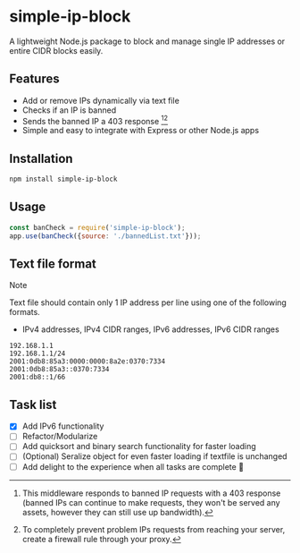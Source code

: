 # simple-ip-block
A lightweight Node.js package to block and manage single IP addresses or entire CIDR blocks easily.

## Features
- Add or remove IPs dynamically via text file
- Checks if an IP is banned
- Sends the banned IP a 403 response [^1][^2] 
- Simple and easy to integrate with Express or other Node.js apps

## Installation
```bash
npm install simple-ip-block
```

## Usage
```javascript
const banCheck = require('simple-ip-block');
app.use(banCheck({source: './bannedList.txt'}));
```

## Text file format
> [!NOTE]
> Text file should contain only 1 IP address per line using one of the following formats.
- IPv4 addresses, IPv4 CIDR ranges, IPv6 addresses, IPv6 CIDR ranges
```
192.168.1.1
192.168.1.1/24
2001:0db8:85a3:0000:0000:8a2e:0370:7334
2001:0db8:85a3::0370:7334
2001:db8::1/66
```

## Task list
- [x] Add IPv6 functionality
- [ ] Refactor/Modularize
- [ ] Add quicksort and binary search functionality for faster loading
- [ ] \(Optional) Seralize object for even faster loading if textfile is unchanged
- [ ] Add delight to the experience when all tasks are complete :tada:

[^1]: This middleware responds to banned IP requests with a 403 response (banned IPs can continue to make requests, they won't be served any assets, however they can still use up bandwidth).
[^2]: To completely prevent problem IPs requests from reaching your server, create a firewall rule through your proxy.